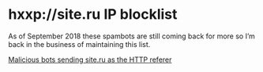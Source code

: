 # hxxp://site.ru IP blocklist

As of September 2018 these spambots are still coming back for more so I’m back in the business of maintaining this list. 

[Malicious bots sending site.ru as the HTTP referer](https://blog.paranoidpenguin.net/2017/12/malicious-bots-sending-site-ru-as-the-http-referer/)

